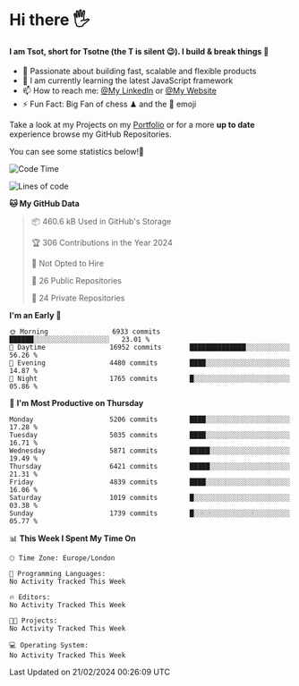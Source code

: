 # Hi there :raised_hand_with_fingers_splayed:
#### I am Tsot, short for Tsotne (the T is silent :wink:). I build & break things :space_invader:
- :telescope: Passionate about building fast, scalable and flexible products
- :seedling: I am currently learning the latest JavaScript framework 
- :mailbox: How to reach me: [@My LinkedIn](https://www.linkedin.com/in/tsotne-gvadzabia/) or [@My Website](https://tsotne.co.uk/contact)
- :zap: Fun Fact: Big Fan of chess ♟ and the 👾 emoji

Take a look at my Projects on my [Portfolio](https://tsotne.co.uk/) or for a more **up to date** experience browse my GitHub Repositories.

You can see some statistics below!:space_invader:
<!--START_SECTION:waka-->
![Code Time](http://img.shields.io/badge/Code%20Time-761%20hrs%202%20mins-blue)

![Lines of code](https://img.shields.io/badge/From%20Hello%20World%20I%27ve%20Written-11.0%20million%20lines%20of%20code-blue)

**🐱 My GitHub Data** 

> 📦 460.6 kB Used in GitHub's Storage 
 > 
> 🏆 306 Contributions in the Year 2024
 > 
> 🚫 Not Opted to Hire
 > 
> 📜 26 Public Repositories 
 > 
> 🔑 24 Private Repositories 
 > 
**I'm an Early 🐤** 

```text
🌞 Morning                6933 commits        ██████░░░░░░░░░░░░░░░░░░░   23.01 % 
🌆 Daytime                16952 commits       ██████████████░░░░░░░░░░░   56.26 % 
🌃 Evening                4480 commits        ████░░░░░░░░░░░░░░░░░░░░░   14.87 % 
🌙 Night                  1765 commits        █░░░░░░░░░░░░░░░░░░░░░░░░   05.86 % 
```
📅 **I'm Most Productive on Thursday** 

```text
Monday                   5206 commits        ████░░░░░░░░░░░░░░░░░░░░░   17.28 % 
Tuesday                  5035 commits        ████░░░░░░░░░░░░░░░░░░░░░   16.71 % 
Wednesday                5871 commits        █████░░░░░░░░░░░░░░░░░░░░   19.49 % 
Thursday                 6421 commits        █████░░░░░░░░░░░░░░░░░░░░   21.31 % 
Friday                   4839 commits        ████░░░░░░░░░░░░░░░░░░░░░   16.06 % 
Saturday                 1019 commits        █░░░░░░░░░░░░░░░░░░░░░░░░   03.38 % 
Sunday                   1739 commits        █░░░░░░░░░░░░░░░░░░░░░░░░   05.77 % 
```


📊 **This Week I Spent My Time On** 

```text
🕑︎ Time Zone: Europe/London

💬 Programming Languages: 
No Activity Tracked This Week

🔥 Editors: 
No Activity Tracked This Week

🐱‍💻 Projects: 
No Activity Tracked This Week

💻 Operating System: 
No Activity Tracked This Week
```


 Last Updated on 21/02/2024 00:26:09 UTC
<!--END_SECTION:waka-->
